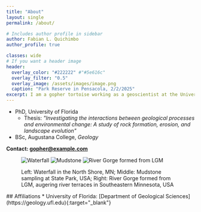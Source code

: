 ```yaml
---
title: "About"
layout: single
permalink: /about/

# Includes author profile in sidebar
author: Fabian L. Quichimbo
author_profile: true

classes: wide
# If you want a header image
header:
  overlay_color: "#222222" #"#5e616c"
  overlay_filter: "0.5"
  overlay_image: /assets/images/image.png
  caption: "Park Reserve in Pensacola, 2/2/2025"
excerpt: I am a gopher tortoise working as a geoscientist at the University of Florida. My research focuses on rock fracture and erosion driven by climate and water forces. I am passionate about understanding how these processes shape our environment.
---
```

* PhD, University of Florida
  * Thesis: <i>"Investigating the interactions between geological processes and environmental change: A study of rock formation, erosion, and landscape evolution"</i>
* BSc, Augustana College, <i>Geology</i>

<b>Contact: <a href="mailto:email@example.com">gopher@example.com</a></b> 

<figure class="third">
    <img src="{{ site.baseurl }}/assets/images/waterfall.png" alt="Waterfall" class="test-class">
    <img src="{{ site.baseurl }}/assets/images/mudstone.png" alt="Mudstone" class="test-class">
    <img src="{{ site.baseurl }}/assets/images/rivergorge.png" alt="River Gorge formed from LGM">
    <figcaption>
      <p class="text-center">
        Left: Waterfall in the North Shore, MN; Middle: Mudstone sampling at State Park, USA; Right: River Gorge formed from LGM, augering river terraces in Southeastern Minnesota, USA
      </p>
    </figcaption>
</figure>
## Affiliations
* University of Florida: [Department of Geological Sciences](https://geology.ufl.edu){:target="_blank"}



